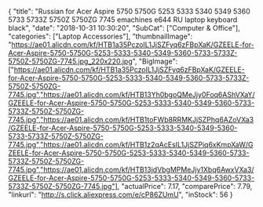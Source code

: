 {
	"title": "Russian for Acer Aspire 5750 5750G 5253 5333 5340 5349 5360 5733 5733Z 5750Z 5750ZG 7745 emachines e644 RU laptop keyboard black",
	"date": "2018-10-31 10:30:20",
	"SubCat": ["Computer & Office"],
	"categories": ["Laptop Accessories"],
	"thumbnailImage": "https://ae01.alicdn.com/kf/HTB1a35PczoIL1JjSZFyq6zFBpXaK/GZEELE-for-Acer-Aspire-5750-5750G-5253-5333-5340-5349-5360-5733-5733Z-5750Z-5750ZG-7745.jpg_220x220.jpg",
	"BigImage": ["https://ae01.alicdn.com/kf/HTB1a35PczoIL1JjSZFyq6zFBpXaK/GZEELE-for-Acer-Aspire-5750-5750G-5253-5333-5340-5349-5360-5733-5733Z-5750Z-5750ZG-7745.jpg","https://ae01.alicdn.com/kf/HTB13Yh0bgoQMeJjy0Foq6AShVXaY/GZEELE-for-Acer-Aspire-5750-5750G-5253-5333-5340-5349-5360-5733-5733Z-5750Z-5750ZG-7745.jpg","https://ae01.alicdn.com/kf/HTB1toFWb8RRMKJjSZPhq6AZoVXa3/GZEELE-for-Acer-Aspire-5750-5750G-5253-5333-5340-5349-5360-5733-5733Z-5750Z-5750ZG-7745.jpg","https://ae01.alicdn.com/kf/HTB1z2qAcEsIL1JjSZPiq6xKmpXaW/GZEELE-for-Acer-Aspire-5750-5750G-5253-5333-5340-5349-5360-5733-5733Z-5750Z-5750ZG-7745.jpg","https://ae01.alicdn.com/kf/HTB13jdVbgMPMeJjy1Xbq6AwxVXa3/GZEELE-for-Acer-Aspire-5750-5750G-5253-5333-5340-5349-5360-5733-5733Z-5750Z-5750ZG-7745.jpg"],
	"actualPrice": 7.17,
	"comparePrice": 7.79,
	"linkurl": "http://s.click.aliexpress.com/e/cP86ZUmU",
	"inStock": 56
}
